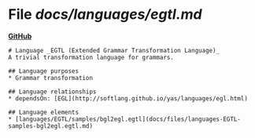 # File _docs/languages/egtl.md_
**[GitHub](https://github.com/softlang/yas/blob/master/docs/languages/egtl.md)**
```
# Language _EGTL (Extended Grammar Transformation Language)_
A trivial transformation language for grammars.

## Language purposes
* Grammar transformation

## Language relationships
* dependsOn: [EGL](http://softlang.github.io/yas/languages/egl.html)

## Language elements
* [languages/EGTL/samples/bgl2egl.egtl](docs/files/languages-EGTL-samples-bgl2egl.egtl.md)
```
